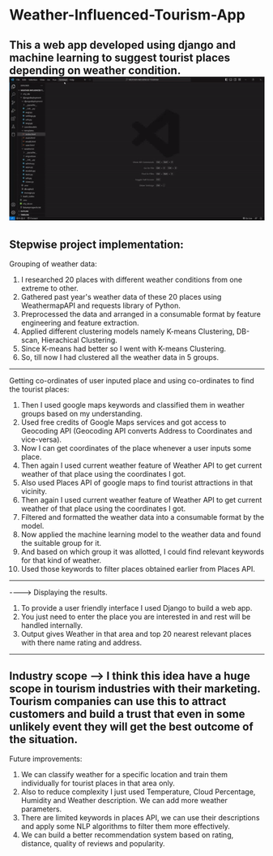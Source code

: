 # Weather-Influenced-Tourism-App
This a web app developed using django and machine learning to suggest tourist places depending on weather condition.
![](00_Website_Walk_Through.gif)
---
## Stepwise project implementation:
Grouping of weather data:
1. I researched 20 places with different weather conditions from one extreme to other.
2. Gathered past year's weather data of these 20 places using WeathermapAPI and requests library of Python.
3. Preprocessed the data and arranged in a consumable format by feature engineering and feature extraction.
4. Applied different clustering models namely K-means Clustering, DB-scan, Hierachical Clustering.
5. Since K-means had better so I went with K-means Clustering.
6. So, till now I had clustered all the weather data in 5 groups.
---
Getting co-ordinates of user inputed place and using co-ordinates to find the tourist places:
1. Then I used google maps keywords and classified them in weather groups based on my understanding.
2. Used free credits of Google Maps services and got access to Geocoding API (Geocoding API converts Address to Coordinates and vice-versa).
3. Now I can get coordinates of the place whenever a user inputs some place.
4. Then again I used current weather feature of Weather API  to get current weather of that place using the coordinates I got.
4. Also used Places API of google maps to find tourist attractions in that vicinity.
5. Then again I used current weather feature of Weather API  to get current weather of that place using the coordinates I got.
6. Filtered and formatted the weather data into a consumable format by the model.
7. Now applied the machine learning model to the weather data and found the suitable group for it.
8. And based on which group it was allotted, I could find relevant keywords for that kind of weather.
9. Used those keywords to filter places obtained earlier from Places API.

---
----> Displaying the results.
1. To provide a user friendly interface I used Django to build a web app.
2. You just need to enter the place you are interested in and rest will be handled internally.
3. Output gives Weather in that area and top 20 nearest relevant places with there name rating and address.
---
Industry scope  --> I think this idea have a huge scope in tourism industries with their marketing. Tourism companies can use this to attract customers and build a trust that even in some unlikely event they will get the best outcome of the situation.
---
Future improvements:
1. We can classify weather for a specific location and train them individually for tourist places in that area only.
2. Also to reduce complexity I just used Temperature, Cloud Percentage, Humidity and Weather description. We can add more weather parameters.
3. There are limited keywords in places API, we can use their descriptions and apply some NLP algorithms to filter them more effectively.
4. We can build a better recommendation system based on rating, distance, quality of reviews and popularity.
